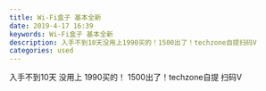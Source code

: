 ```yaml
---
title: Wi-Fi盒子 基本全新
date: 2019-4-17 16:39
keywords: Wi-Fi盒子 基本全新
description: 入手不到10天没用上1990买的！1500出了！techzone自提扫码V
categories: used
---
```

<td class="t_f" id="postmessage_3530074">

入手不到10天 没用上 1990买的！ 1500出了！techzone自提 扫码V <br/>
<img alt="" border="0" class="zoom" data-cf-modified-050d11b47c82dd7be4adae3d-="" file="http://www.flw.ph/data/appbyme/upload/image/201904/17/5hXVvKwReiq8.jpg" id="aimg_lZSAI" lazyloadthumb="1" onclick="" onmouseover="" src="http://www.flw.ph/data/appbyme/upload/image/201904/17/5hXVvKwReiq8.jpg"/><br/>
<br/>
<img alt="" border="0" class="zoom" data-cf-modified-050d11b47c82dd7be4adae3d-="" file="http://www.flw.ph/data/appbyme/upload/image/201904/17/m3wnat0AAGne.jpg" id="aimg_R9iU0" lazyloadthumb="1" onclick="" onmouseover="" src="http://www.flw.ph/data/appbyme/upload/image/201904/17/m3wnat0AAGne.jpg"/><br/>
<br/>
<img alt="" border="0" class="zoom" data-cf-modified-050d11b47c82dd7be4adae3d-="" file="http://www.flw.ph/data/appbyme/upload/image/201904/17/eojRpgO4apA5.jpg" id="aimg_ssS4f" lazyloadthumb="1" onclick="" onmouseover="" src="http://www.flw.ph/data/appbyme/upload/image/201904/17/eojRpgO4apA5.jpg"/><br/>
<br/>
<img alt="" border="0" class="zoom" data-cf-modified-050d11b47c82dd7be4adae3d-="" file="http://www.flw.ph/data/appbyme/upload/image/201904/17/pPv9p1QKBVuE.jpg" id="aimg_oUf8o" lazyloadthumb="1" onclick="" onmouseover="" src="http://www.flw.ph/data/appbyme/upload/image/201904/17/pPv9p1QKBVuE.jpg"/><br/>
<br/>
</td>
